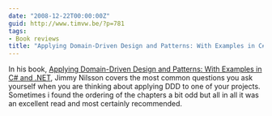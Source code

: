 ```yaml
---
date: "2008-12-22T00:00:00Z"
guid: http://www.timvw.be/?p=781
tags:
- Book reviews
title: "Applying Domain-Driven Design and Patterns: With Examples in C# and .NET"
---
```

In his book, [Applying Domain-Driven Design and Patterns: With Examples in C# and .NET](http://www.amazon.com/Applying-Domain-Driven-Design-Patterns-Examples/dp/0321268202), Jimmy Nilsson covers the most common questions you ask yourself when you are thinking about applying DDD to one of your projects. Sometimes i found the ordering of the chapters a bit odd but all in all it was an excellent read and most certainly recommended.